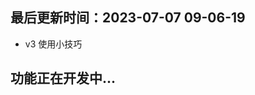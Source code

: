 <!--
 * @Description:
 * @Author: panrui
 * @Date: 2023-07-07 08:59:33
 * @LastEditTime: 2023-07-07 09:06:19
 * @LastEditors: panrui
 * 不忘初心,不负梦想
-->

## 最后更新时间：2023-07-07 09-06-19

- v3 使用小技巧

## 功能正在开发中...
